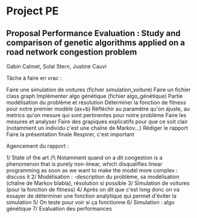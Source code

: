 # Project PE
## Proposal Performance Evaluation : Study and comparison of genetic algorithms applied on a road network congestion problem

Gabin Calmet, Solal Stern, Justine Cauvi

Tâche à faire en vrac :

Faire une simulation de voitures (fichier simulation_voiture)
Faire un fichier class graph
Implémenter algo génétique (fichier algo_génétique)
Partie modélisation du problème et résolution
Déterminer la fonction de fitness pour notre premier modèle (ax+b)
Réfléchir au paramètre qu'on ajuste, au metrics qu'on mesure qui sont pertinentes pour notre problème
Faire les mesures et analyser
Faire des grapiques explicatifs pour que ce soit clair (notamment un individu c'est une chaîne de Markov...)
Rédiger le rapport
Faire la présentation finale
Respirer, c'est important

Agencement du rapport :

1/ State of the art /!\ Notamment quand on a dit congestion is a phenomenon that is purely non-linear, which disqualifies linear programming as soon as we want to make the model more complex : discuss it
2/ Modélisation : -description du problème, sa modélisation (chaîne de Markov blabla), résolution si possible
3/ Simulation de voitures (pour la fonction de fitness)
4/ Après on dit que c'est long donc on va essayer de déterminer une fonction analytique qui permet d'éviter la simulation
5/ On teste pour voir si ça fonctionne
6/ Simulation : algo génétique
7/ Evaluation des performances
